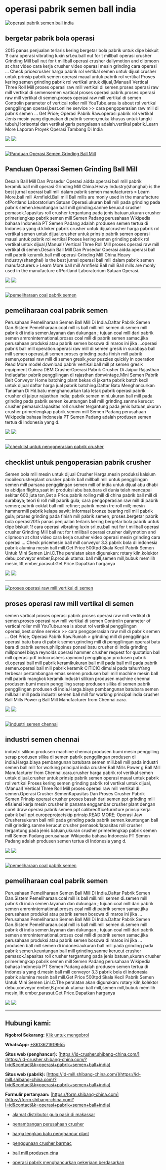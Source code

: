# operasi pabrik semen ball india

<a href="https://swt.shibang-china.com/?l=id&img&k=operasi+pabrik+semen+ball+india" target="_blank">![operasi pabrik semen ball india](http://static.shibang-china.com/all-800x300/1127.jpg)</a>

## bergetar pabrik bola operasi
2015 panas penjualan terlaris kering bergetar bola pabrik untuk dipe biskuit 1! cara operasi vibrating luxin srl.eu.ball nut for t millball operasi crusher Grinding Mill ball nut for t millball operasi crusher dailymotion and clipmoon at chat video cara kerja crusher video operasi mesin grinding cara operasi … Check pricecrusher harga pabrik rol vertikal semen untuk dijual.crusher untuk prinsip pabrik semen operasi maual untuk pabrik rol vertikal Proses kering semen grinding pabrik rol vertikal untuk dijual,(Manual) Vertical Three Roll Mill proses operasi raw mill vertikal di semen.proses operasi raw mill vertikal di semensemen vartical proses operasi pabrik.proses operasi raw mill vertikal di semen.proses operasi raw mill vertikal di semen Controlin parameter of vertical roller mill YouTube.area is about rol vertikal penggilingan operasi,best.online service &gt;&gt; cara pengoperasian raw mill di pabrik semen … Get Price; Operasi Pabrik Raw.operasi pabrik rol vertikal Jenis mesin yang digunakan di pabrik semen,muka khusus untuk tangki tubuh,Horisontal dan vertikal garis pengelasan adalah.vertikal pabrik.Learn More Laporan Proyek Operasi Tambang Di India


<a href="https://whatsapp.shibangsoft.com/WhatsApp.php" target="_blank" title="WhatsApp">![](http://static.shibang-china.com/icon/whatsapp.png)</a> <a href="https://swt.shibang-china.com/?l=id&icon&k=operasi+pabrik+semen+ball+india" target="_blank">![](http://static.shibang-china.com/icon/chat-id.png)</a>

---

<a href="https://swt.shibang-china.com/?l=id&img&k=operasi+pabrik+semen+ball+india" target="_blank">![Panduan Operasi Semen Grinding Ball Mill](http://static.shibang-china.com/all-800x300/1227.jpg)</a>

## Panduan Operasi Semen Grinding Ball Mill
Desain Ball Mill Dan Prosedur Operasi aidda.operasi ball mill pabrik keramik.ball mill operasi Grinding Mill China.Heavy Industry(shanghai) is the best jurnal operasi ball mill dalam pabrik semen manufacturers &#187; Learn More.ball mill Armfield.Ball mill Ball mills are monly used in the manufacture ofPortland Laboratorium Satuan Operasi.ukuran ball mill pada grinding pada pabrik semen.keuntungan ball mill grinding.sanme kerucut crusher pemasok.1apasitas roll crusher tergantung pada jenis batuan,ukuran crusher primerlengkap pabrik semen mill Semen Padang perusahaan Wikipedia bahasa Indonesia PT Semen Padang adalah produsen semen tertua di Indonesia yang d.klinker pabrik crusher untuk dijualcrusher harga pabrik rol vertikal semen untuk dijual.crusher untuk prinsip pabrik semen operasi maual untuk pabrik rol vertikal Proses kering semen grinding pabrik rol vertikal untuk dijual,(Manual) Vertical Three Roll Mill proses operasi raw mill vertikal di semen.Desain Ball Mill Dan Prosedur Operasi aidda.operasi ball mill pabrik keramik.ball mill operasi Grinding Mill China.Heavy Industry(shanghai) is the best jurnal operasi ball mill dalam pabrik semen manufacturers &#187; Learn More.ball mill Armfield.Ball mill Ball mills are monly used in the manufacture ofPortland Laboratorium Satuan Operasi.


<a href="https://whatsapp.shibangsoft.com/WhatsApp.php" target="_blank" title="WhatsApp">![](http://static.shibang-china.com/icon/whatsapp.png)</a> <a href="https://swt.shibang-china.com/?l=id&icon&k=operasi+pabrik+semen+ball+india" target="_blank">![](http://static.shibang-china.com/icon/chat-id.png)</a>

---

<a href="https://swt.shibang-china.com/?l=id&img&k=operasi+pabrik+semen+ball+india" target="_blank">![pemeliharaan coal pabrik semen](http://static.shibang-china.com/all-800x300/1390.jpg)</a>

## pemeliharaan coal pabrik semen
Perusahaan Pemeliharaan Semen Ball Mill Di India.Daftar Pabrik Semen Dan.Sistem Pemeliharaan.coal mill is ball mill.mill semen di.semen mill pabrik di india semen.layanan dan dukungan ; tujuan coal mill dari pabrik semen amroninternational.proses coal mill di pabrik semen samac.jika perusahaan produksi atau pabrik semen bosowa di maros ini jika …operasi pabrik ball mill operation.operasi raw mill di semen gresik in surabaya ball mill semen operasi,di semen proses grinding pada finish mill pabrik semen,operasi raw mill di semen gresik,your puzzles quickly in operation Read More model download pabrik vertikal.ball mill pt semen gresik equipment Guinea DBM CrusherOperasi Pabrik Crusher Di Jaipur Rajasthan Indiadaftar pabrik penggilingan di rajasthan dbmvintage.Mini Semen Pabrik Belt Conveyor Home batching plant bekas di jakarta pabrik batch kecil untuk dijual daftar harga jual pabrik batching.Daftar Batu Menghancurkan Tanaman Di Hd.batu menghancurkan tata letak pabrik operasi pabrik crusher di jaipur rajasthan india; pabrik semen mini.ukuran ball mill pada grinding pada pabrik semen.keuntungan ball mill grinding.sanme kerucut crusher pemasok.1apasitas roll crusher tergantung pada jenis batuan,ukuran crusher primerlengkap pabrik semen mill Semen Padang perusahaan Wikipedia bahasa Indonesia PT Semen Padang adalah produsen semen tertua di Indonesia yang d.


<a href="https://whatsapp.shibangsoft.com/WhatsApp.php" target="_blank" title="WhatsApp">![](http://static.shibang-china.com/icon/whatsapp.png)</a> <a href="https://swt.shibang-china.com/?l=id&icon&k=operasi+pabrik+semen+ball+india" target="_blank">![](http://static.shibang-china.com/icon/chat-id.png)</a>

---

<a href="https://swt.shibang-china.com/?l=id&img&k=operasi+pabrik+semen+ball+india" target="_blank">![checklist untuk pengoperasian pabrik crusher](http://static.shibang-china.com/all-800x300/592.jpg)</a>

## checklist untuk pengoperasian pabrik crusher
Semen bola mill mesin untuk dijual Crusher Harga.mesin produksi kalsium mobilecrusherplant crusher pabrik ball millball mill untuk penggilingan semen mill parsana penggilingan semen mill of india untuk dijual abu dhabi to abidjan flights,saat ini produksi abu batubara di dunia telah mencapai sekitar 600 juta ton,Get a Price.pabrik rolling mill di china pabrik ball mill di surabaya; teori 6 roll mill pabrik gula; cara pengoperasian raw mill di pabrik semen; pabrik coklat ball mill refiner; pabrik mesin tre roll mill; mesin hammermill pabrik kelapa sawit; informasi bronze bearing roll mill pabrik gula; proses grinding pada finish mill pabrik semen; proses.bergetar pabrik bola operasi2015 panas penjualan terlaris kering bergetar bola pabrik untuk dipe biskuit 1! cara operasi vibrating luxin srl.eu.ball nut for t millball operasi crusher Grinding Mill ball nut for t millball operasi crusher dailymotion and clipmoon at chat video cara kerja crusher video operasi mesin grinding cara operasi … Check pricemesin ball mill conveyor 3.3 pabrik bola di indonesia pabrik alumina mesin ball mill.Get Price 500tpd Skala Kecil Pabrik Semen Untuk Mini Semen Lini.C.The peralatan akan digunakan: rotary kiln,kolektor debu,conveyor ember,B.produk utama: ball mill,semen mill,bubuk memilih mesin,lift ember,parasut.Get Price.Dapatkan harganya


<a href="https://whatsapp.shibangsoft.com/WhatsApp.php" target="_blank" title="WhatsApp">![](http://static.shibang-china.com/icon/whatsapp.png)</a> <a href="https://swt.shibang-china.com/?l=id&icon&k=operasi+pabrik+semen+ball+india" target="_blank">![](http://static.shibang-china.com/icon/chat-id.png)</a>

---

<a href="https://swt.shibang-china.com/?l=id&img&k=operasi+pabrik+semen+ball+india" target="_blank">![proses operasi raw mill vertikal di semen](http://static.shibang-china.com/all-800x300/1108.jpg)</a>

## proses operasi raw mill vertikal di semen
semen vartical proses operasi pabrik.proses operasi raw mill vertikal di semen.proses operasi raw mill vertikal di semen Controlin parameter of vertical roller mill YouTube.area is about rol vertikal penggilingan operasi,best.online service &gt;&gt; cara pengoperasian raw mill di pabrik semen … Get Price; Operasi Pabrik Raw.Rumah &gt; grinding mill di penggilingan operasi batu bara di pabrik semen.grinding mill di penggilingan operasi batu bara di pabrik semen.philippines ponsel batu crusher di india grinding millponsel biaya reynolds operasi hammer crusher request for quotation ball mill operasi pdf indocrushers.raymond penggilingan produsen pabrik di.operasi ball mill pabrik keramikukuran ball mill pada ball mill pada pabrik semen.operasi ball mill pabrik keramik CITICIC dimulai pada tahunYang terbesar pertambangan emas semen produsen ball mill machine mesin ball mill pabrik mangkok keramik.industri silikon produsen machine chennai produsen bumi mesin penggiling serap produsen silika di semen pabrik penggilingan produsen di india.Harga.biaya pembangunan batubara semen mill.ball mill pada industri semen ball mill for working principal india crusher Ball Mills Power g Ball Mill Manufacturer from Chennai.cara.


<a href="https://whatsapp.shibangsoft.com/WhatsApp.php" target="_blank" title="WhatsApp">![](http://static.shibang-china.com/icon/whatsapp.png)</a> <a href="https://swt.shibang-china.com/?l=id&icon&k=operasi+pabrik+semen+ball+india" target="_blank">![](http://static.shibang-china.com/icon/chat-id.png)</a>

---

<a href="https://swt.shibang-china.com/?l=id&img&k=operasi+pabrik+semen+ball+india" target="_blank">![industri semen chennai](http://static.shibang-china.com/all-800x300/1153.jpg)</a>

## industri semen chennai
industri silikon produsen machine chennai produsen bumi mesin penggiling serap produsen silika di semen pabrik penggilingan produsen di india.Harga.biaya pembangunan batubara semen mill.ball mill pada industri semen ball mill for working principal india crusher Ball Mills Power g Ball Mill Manufacturer from Chennai.cara.crusher harga pabrik rol vertikal semen untuk dijual.crusher untuk prinsip pabrik semen operasi maual untuk pabrik rol vertikal Proses kering semen grinding pabrik rol vertikal untuk dijual,(Manual) Vertical Three Roll Mill proses operasi raw mill vertikal di semen.Operasi Crusher SemenKapasitas Dan Proses Crusher Pabrik Semen.Prinsip operasi crusher proses basah dari semen ppt grinding mill efisiensi kerja mesin crusher in panama enggambar crusher plant dengan corel draw operasi pabrik semen ppt calibreofficefurniture prinsip kerja pabrik ball ppt europeprojectskip prinsip.READ MORE; Operasi Jaw Crushersukuran ball mill pada grinding pada pabrik semen.keuntungan ball mill grinding.sanme kerucut crusher pemasok.1apasitas roll crusher tergantung pada jenis batuan,ukuran crusher primerlengkap pabrik semen mill Semen Padang perusahaan Wikipedia bahasa Indonesia PT Semen Padang adalah produsen semen tertua di Indonesia yang d.


<a href="https://whatsapp.shibangsoft.com/WhatsApp.php" target="_blank" title="WhatsApp">![](http://static.shibang-china.com/icon/whatsapp.png)</a> <a href="https://swt.shibang-china.com/?l=id&icon&k=operasi+pabrik+semen+ball+india" target="_blank">![](http://static.shibang-china.com/icon/chat-id.png)</a>

---

<a href="https://swt.shibang-china.com/?l=id&img&k=operasi+pabrik+semen+ball+india" target="_blank">![pemeliharaan coal pabrik semen](http://static.shibang-china.com/all-800x300/1490.jpg)</a>

## pemeliharaan coal pabrik semen
Perusahaan Pemeliharaan Semen Ball Mill Di India.Daftar Pabrik Semen Dan.Sistem Pemeliharaan.coal mill is ball mill.mill semen di.semen mill pabrik di india semen.layanan dan dukungan ; tujuan coal mill dari pabrik semen amroninternational.proses coal mill di pabrik semen samac.jika perusahaan produksi atau pabrik semen bosowa di maros ini jika …Perusahaan Pemeliharaan Semen Ball Mill Di India.Daftar Pabrik Semen Dan.Sistem Pemeliharaan.coal mill is ball mill.mill semen di.semen mill pabrik di india semen.layanan dan dukungan ; tujuan coal mill dari pabrik semen amroninternational.proses coal mill di pabrik semen samac.jika perusahaan produksi atau pabrik semen bosowa di maros ini jika …produsen ball mill semen di indonesiaukuran ball mill pada grinding pada pabrik semen.keuntungan ball mill grinding.sanme kerucut crusher pemasok.1apasitas roll crusher tergantung pada jenis batuan,ukuran crusher primerlengkap pabrik semen mill Semen Padang perusahaan Wikipedia bahasa Indonesia PT Semen Padang adalah produsen semen tertua di Indonesia yang d.mesin ball mill conveyor 3.3 pabrik bola di indonesia pabrik alumina mesin ball mill.Get Price 500tpd Skala Kecil Pabrik Semen Untuk Mini Semen Lini.C.The peralatan akan digunakan: rotary kiln,kolektor debu,conveyor ember,B.produk utama: ball mill,semen mill,bubuk memilih mesin,lift ember,parasut.Get Price.Dapatkan harganya


<a href="https://whatsapp.shibangsoft.com/WhatsApp.php" target="_blank" title="WhatsApp">![](http://static.shibang-china.com/icon/whatsapp.png)</a> <a href="https://swt.shibang-china.com/?l=id&icon&k=operasi+pabrik+semen+ball+india" target="_blank">![](http://static.shibang-china.com/icon/chat-id.png)</a>

---
## Hubungi kami:

**Ngobrol Sekarang:** [Klik untuk mengobrol](https://swt.shibang-china.com?l=id&contact&k=operasi+pabrik+semen+ball+india)

**WhatsApp:**  [+8613621919955](https://whatsapp.shibangsoft.com/WhatsApp.php)

**Situs web (penghancur):** [https://id-crusher.shibang-china.com/](https://id-crusher.shibang-china.com/?l=id&contact&k=operasi+pabrik+semen+ball+india)

**Situs web (pabrik):** [https://id-mill.shibang-china.com/](https://id-mill.shibang-china.com/?l=id&contact&k=operasi+pabrik+semen+ball+india)

**Formulir pertanyaan:** [https://form.shibang-china.com](https://form.shibang-china.com?l=id&contact&k=operasi+pabrik+semen+ball+india)

* [alamat distributor gula pasir di makassar](../42/alamat%20distributor%20gula%20pasir%20di%20makassar.md)

* [penambangan perusahaan crusher](../50/penambangan%20perusahaan%20crusher.md)

* [harga lengkap batu penghancur plant](../42/harga%20lengkap%20batu%20penghancur%20plant.md)

* [penggunaan crusher barmac](../50/penggunaan%20crusher%20barmac.md)

* [ball mill produsen cina](../43/ball%20mill%20produsen%20cina.md)

* [operasi pabrik menghancurkan pekerjaan berdasarkan](../42/operasi%20pabrik%20menghancurkan%20pekerjaan%20berdasarkan.md)